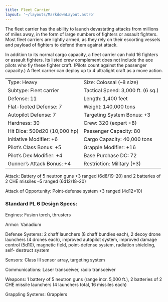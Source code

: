 ```yaml
---
title: Fleet Carrier
layout: '~/layouts/MarkdownLayout.astro'
---
```

The fleet carrier has the ability to launch devastating attacks from millions
of miles away, in the form of large numbers of fighters or assault fighters.
Most fleet carriers are lightly armed, as they rely on their escorting vessels
and payload of fighters to defend them against attack.

In addition to its normal cargo capacity, a fleet carrier can hold 16 fighters
or assault fighters. Its listed crew complement does not include the ace
pilots who fly these fighter craft. (Pilots count against the passenger
capacity.) A fleet carrier can deploy up to 4 ultralight craft as a move
action.


<table> <tr><td>Type: Heavy</td><td>Size: Colossal (–8 size)</td></tr> <tr class="shaded"><td>Subtype: Fleet carrier</td><td>Tactical Speed: 3,000 ft. (6 sq.)</td></tr> <tr><td>Defense: 11</td><td>Length: 1,400 feet</td></tr> <tr class="shaded"><td>Flat-footed Defense: 7</td><td>Weight: 140,000 tons</td></tr> <tr><td>Autopilot Defense: 7</td><td>Targeting System Bonus: +3</td></tr> <tr class="shaded"><td>Hardness: 30</td><td>Crew: 320 (expert +8)</td></tr> <tr><td>Hit Dice: 500d20 (10,000 hp)</td><td>Passenger Capacity: 80</td></tr> <tr class="shaded"><td>Initiative Modifier: +6</td><td>Cargo Capacity: 40,000 tons</td></tr> <tr><td>Pilot’s Class Bonus: +5</td><td>Grapple Modifier: +16</td></tr> <tr class="shaded"><td>Pilot’s Dex Modifier: +4</td><td>Base Purchase DC: 72</td></tr> <tr><td>Gunner’s Attack Bonus: +4</td><td>Restriction: Military (+3)</td></tr> </table>



Attack: Battery of 5 neutron guns +3 ranged (6d8/19–20) and 2 batteries of 2
CHE missiles –5 ranged (6d12/18–20)

Attack of Opportunity: Point-defense system +3 ranged (4d12×10)

### Standard PL 6 Design Specs:

Engines: Fusion torch, thrusters

Armor: Vanadium

Defense Systems: 2 chaff launchers (8 chaff bundles each), 2 decoy drone
launchers (4 drones each), improved autopilot system, improved damage control
(5d10), magnetic field, point-defense system, radiation shielding, self-
destruct system

Sensors: Class III sensor array, targeting system

Communications: Laser transceiver, radio transceiver

Weapons: 1 battery of 5 neutron guns (range incr. 5,000 ft.), 2 batteries of 2
CHE missile launchers (4 launchers total, 16 missiles each)

Grappling Systems: Grapplers

